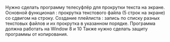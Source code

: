 Нужно сделать программу телесуфлёр для прокрутки текста на экране. Основной функционал : прокрутка текстового файла (5 строк на экране) со сдвигом на строку. Создание плейлиста : запись по списку разных текстовых файлов и их прокрутка в указанном порядке. Программа должна работать на Window 8 и 10 
Также нужно сделать защиту программы от копирования.
